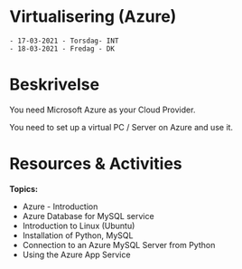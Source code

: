 # Virtualisering (Azure)
    - 17-03-2021 - Torsdag- INT
    - 18-03-2021 - Fredag - DK


# Beskrivelse
You need Microsoft Azure as your Cloud Provider.

You need to set up a virtual PC / Server on Azure and use it.

# Resources & Activities

**Topics:**

- Azure - Introduction
- Azure Database for MySQL service
- Introduction to Linux (Ubuntu)
- Installation of Python, MySQL
- Connection to an Azure MySQL Server from Python
- Using the Azure App Service
